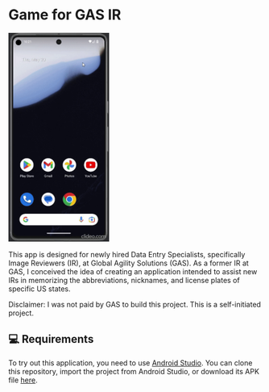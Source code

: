 # Game for GAS IR
<img src="readme/game_for_gas_ss.gif" alt="Game for GAS IR App" width="200" />

This app is designed for newly hired Data Entry Specialists, specifically
Image Reviewers (IR), at Global Agility Solutions (GAS). As a former IR at GAS, I
conceived the idea of creating an application intended to assist new IRs in memorizing
the abbreviations, nicknames, and license plates of specific US states.

Disclaimer: I was not paid by GAS to build this project. This is a self-initiated project.

💻 Requirements
------------
To try out this application, you need to use [Android Studio](https://developer.android.com/studio).
You can clone this repository, import the project from Android Studio, or download its APK file [here](https://drive.google.com/file/d/1_gtJcHZNUhrl1O3X2BURcYkZN3yJA1tS/view?usp=sharing).